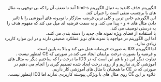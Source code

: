 <div dir="rtl">
الگوریتم حذف کاندید به دنبال الگوریتم find-s آمد تا ضعف آن را که بی توجهی به مثال های با برچسب منفی است را جبران کند.
<br/>
این الگوریتم خاص ترین و کلی ترین فرضیه سازگار با نومونه های آموزشی را  با تاثیر دادن مثال های + و - پیدا می کند. و به سمت فرضیه ای میل می کند که مفهوم هدف را به درستی توصیف می کند.
<br/>
با استفاده از فضای ویژه نمونه های جدید را دسته بندی می کنند.
<br/>
اما این الگوریتم در مواجهه با نمونه های نویز عملکرد ضعیفی دارند و در این موارد کاربرد زیادی ندارد.
<br/>
اما الگوریتم ID3 به صورت حریصانه عمل می کند و بالا به پایین است.
<br/>
و فرضیه را بصورت درخت برایمان ایجاد می کند.در صورتی که CE اینطور نیست .
<br/>
تفاوت دیگر این دو با هم این است که در ID3 ما درخت را که ساختیم دیگر به مثال های آموزشی کاری نداریم و از روی درخت ایجاد شده تصمیم گیری را انجام می دهیم در صورتی که در CE ما همچنان با مثال های آموزشی کار داریم.
<br/>
علاوه بر این CE روی مثال های با ویژگی پیوسته کاربردی ندارند اما ID3 اینطور نیست.
</div>